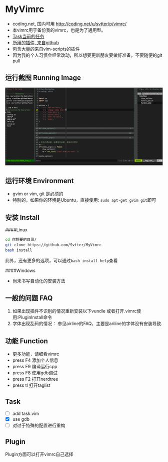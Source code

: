 MyVimrc
===

- coding.net, 国内可用 http://coding.net/u/svtter/p/vimrc/   
- 本vimrc用于备份我的vimrc，也是为了通用型。
- [Task当前的任务](#task)
- [所用的插件, 来自github](#plugin)
- 包含大量的来自vim-scripts的插件
- 因为我的个人习惯会经常改动，所以想要更新朋友要做好准备，不要随便的git pull

运行截图 Running Image
---
![截图](install_pic/截屏.png)

运行环境 Environment
---

- gvim or vim, git 是必须的
- 特别的，如果你的环境是Ubuntu，直接使用: `sudo apt-get gvim git`即可


安装 Install
---

####Linux

```bash 
cd 你想要的目录/
git clone https://github.com/Svtter/MyVimrc
bash install
```

此外，还有更多的选项，可以通过`bash install help`查看

####Windows

- 尚未书写自动化的安装方法

一般的问题 FAQ
---

1. 如果出现插件不识别的情况重新安装以下vundle 
    或者打开.vimrc使用:PluginInstall命令
2. 字体出现乱码的情况：
    参见airline的FAQ，主要是ariline的字体没有安装导致.

功能 Function
---

- 更多功能，请细看vimrc
- press F4 添加个人信息
- press F9 编译运行cpp
- press F8 使用gdb调试
- press F2 打开nerdtree
- press tl 打开taglist 

Task
---

- [ ] add task.vim
- [x] use gdb
- [ ] 对过于特殊的配置进行重构

Plugin
---

Plugin方面可以打开vimrc自己选择
